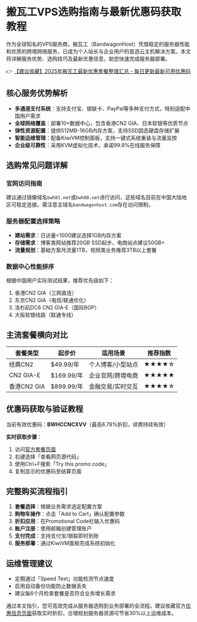 # 搬瓦工VPS选购指南与最新优惠码获取教程

作为全球知名的VPS服务商，搬瓦工（BandwagonHost）凭借稳定的服务器性能和优质的跨境网络服务，已成为个人站长与企业用户的首选云主机解决方案。本文将详解服务优势、选购技巧及最新优惠信息，助您快速完成服务器部署。

👉 [【建议收藏】2025年搬瓦工最新优惠套餐整理汇总 - 每日更新最新可用优惠码](https://bit.ly/banwagon)

## 核心服务优势解析

- **多通道支付系统**：支持支付宝、银联卡、PayPal等多种支付方式，特别适配中国用户需求
- **全球网络覆盖**：部署10+数据中心，包含香港CN2 GIA、日本软银等优质节点
- **弹性资源配置**：提供512MB-16GB内存方案，支持SSD固态硬盘存储扩展
- **智能运维管理**：配备KiwiVM控制面板，支持一键式系统重装与流量监控
- **企业级可靠性**：采用KVM虚拟化技术，承诺99.9%在线服务保障

## 选购常见问题详解

### 官网访问指南
建议通过镜像域名`bwh81.net`或`bwh88.net`进行访问，这些域名目前在中国大陆地区可稳定连接。需注意主域名`bandwagonhost.com`存在访问限制。

### 服务器配置选择策略
- **建站需求**：日访量<1000建议选择1GB内存方案
- **存储需求**：博客类网站推荐20GB SSD起步，电商站点建议50GB+
- **流量规划**：基础方案月流量1TB，视频类业务推荐3TB以上套餐

### 数据中心性能排序
根据中国用户实际测试结果，推荐优先级如下：
1. 香港CN2 GIA（三网直连）
2. 东京CN2 GIA（电信/联通优化）
3. 洛杉矶DC6 CN2 GIA-E（国际BGP）
4. 大阪软银线路（联通专线）

## 主流套餐横向对比

| 套餐类型       | 起步价    | 适用场景           | 推荐指数 |
|----------------|-----------|--------------------|----------|
| 经典CN2        | $49.99/年 | 个人博客/小型站点  | ★★★★☆    |
| CN2 GIA-E      | $169.99/年| 企业官网/跨境电商  | ★★★★★    |
| 香港CN2 GIA    | $899.99/年| 金融交易/实时交互  | ★★★★☆    |

## 优惠码获取与验证教程
当前有效优惠码：**BWHCCNCXVV**（最高6.78%折扣，续费持续有效）

**实时获取步骤**：
1. 访问[官方套餐页面](https://bit.ly/banwagon)
2. 右键选择「查看网页源代码」
3. 使用Ctrl+F搜索「Try this promo code」
4. 复制显示的优惠码至结算页面

## 完整购买流程指引
1. **套餐选择**：根据业务需求选定配置方案
2. **购物车操作**：点击「Add to Cart」确认配置参数
3. **折扣应用**：在Promotional Code栏输入优惠码
4. **账户注册**：使用邮箱创建管理账户
5. **支付完成**：支持支付宝/银联即时到账
6. **服务部署**：通过KiwiVM面板完成系统初始化

## 运维管理建议
- 定期通过「Speed Test」功能检测节点速度
- 启用自动备份功能防止数据丢失
- 建议每6个月检查套餐是否符合业务增长需求

通过本文指引，您可高效完成从服务器选购到业务部署的全流程。建议收藏官方[优惠信息页面](https://bit.ly/banwagon)获取实时折扣，合理规划服务器资源可节省30%以上运维成本。